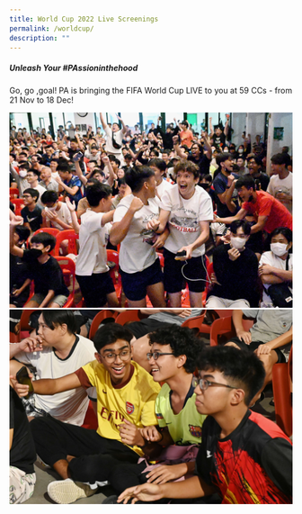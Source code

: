 ```yaml
---
title: World Cup 2022 Live Screenings
permalink: /worldcup/
description: ""
---
```

##### Unleash Your #PAssioninthehood

Go, go ,goal! PA is bringing the FIFA World Cup LIVE to you at 59 CCs - from 21 Nov to 18 Dec!

![](/images/Website%20Youth1.jpg)![](/images/Website%20Youth2.jpg)
